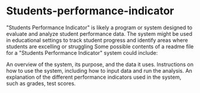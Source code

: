 # Students-performance-indicator
"Students Performance Indicator" is likely a program or system designed to evaluate and analyze student performance data. The system might be used in educational settings to track student progress and identify areas where students are excelling or struggling
Some possible contents of a readme file for a "Students Performance Indicator" system could include:

An overview of the system, its purpose, and the data it uses.
Instructions on how to use the system, including how to input data and run the analysis.
An explanation of the different performance indicators used in the system, such as grades, test scores.
